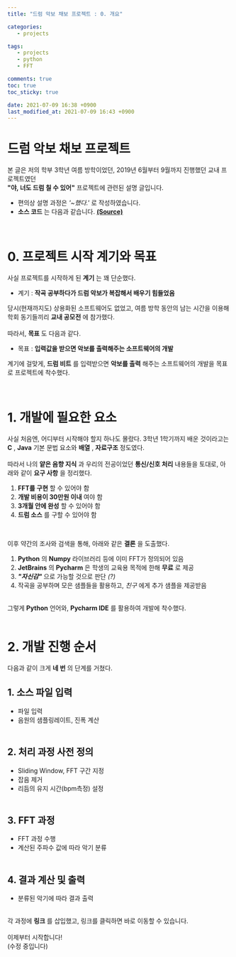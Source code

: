 ```yaml
---
title: "드럼 악보 채보 프로젝트 : 0. 개요"

categories:
   - projects

tags:
   - projects
   - python
   - FFT

comments: true
toc: true
toc_sticky: true

date: 2021-07-09 16:38 +0900
last_modified_at: 2021-07-09 16:43 +0900
---
```


# 드럼 악보 채보 프로젝트
본 글은 저의 학부 3학년 여름 방학이었던, 2019년 6월부터 9월까지 진행했던 교내 프로젝트였던<br/>
__"야, 너도 드럼 칠 수 있어"__ 프로젝트에 관련된 설명 글입니다.<br/>

* 편의상 설명 과정은 _'~했다.'_ 로 작성하였습니다.
* __소스 코드__ 는 다음과 같습니다. [__(Source)__](https://github.com/bye0nys/drum-final)

<br/>

# 0. 프로젝트 시작 계기와 목표
사실 프로젝트를 시작하게 된 __계기__ 는 꽤 단순했다.
* 계기 : __작곡 공부하다가 드럼 악보가 복잡해서 배우기 힘들었음__<br/>

당시(현재까지도) 상용화된 소프트웨어도 없었고, 여름 방학 동안의 남는 시간을 이용해 학회 동기들끼리 __교내 공모전__ 에 참가했다.<br/><br/>
따라서, __목표__ 도 다음과 같다.
* 목표 : __입력값을 받으면 악보를 출력해주는 소프트웨어의 개발__<br/>

계기에 걸맞게, __드럼 비트__ 를 입력받으면 __악보를 출력__ 해주는 소프트웨어의 개발을 목표로 프로젝트에 착수했다.

<br/>

# 1. 개발에 필요한 요소
사실 처음엔, 어디부터 시작해야 할지 하나도 몰랐다. 3학년 1학기까지 배운 것이라고는 __C__ , __Java__ 기본 문법 요소와 __배열__ , __자료구조__ 정도였다.<br/><br/>
따라서 나의 __얕은 음향 지식__ 과 우리의 전공이었던 __통신/신호 처리__ 내용들을 토대로, 아래와 같이 __요구 사항__ 을 정리했다.
1. __FFT를 구현__ 할 수 있어야 함
2. __개발 비용이 30만원 이내__ 여야 함
3. __3개월 안에 완성__ 할 수 있어야 함
4. __드럼 소스__ 를 구할 수 있어야 함

<br/>

이후 약간의 조사와 검색을 통해, 아래와 같은 __결론__ 을 도출했다.<br/>

1. __Python__ 의 __Numpy__ 라이브러리 등에 이미 FFT가 정의되어 있음
2. __JetBrains__ 의 __Pycharm__ 은 학생의 교육용 목적에 한해 __무료__ 로 제공
3. ___"자신감"___ 으로 가능할 것으로 판단 _(?)_
4. 작곡을 공부하며 모은 샘플들을 활용하고, _친구_ 에게 추가 샘플을 제공받음
<br/><br/>

그렇게 __Python__ 언어와, __Pycharm IDE__ 를 활용하여 개발에 착수했다.
<br/><br/>

# 2. 개발 진행 순서
다음과 같이 크게 __네 번__ 의 단계를 거쳤다.

## 1. 소스 파일 입력
   - 파일 입력
   - 음원의 샘플링레이트, 진폭 계산<br/><br/>

## 2. 처리 과정 사전 정의
   - Sliding Window, FFT 구간 지정
   - 잡음 제거
   - 리듬의 유지 시간(bpm측정) 설정<br/><br/>

## 3. FFT 과정
   - FFT 과정 수행
   - 계산된 주파수 값에 따라 악기 분류<br/><br/>

## 4. 결과 계산 및 출력
   - 분류된 악기에 따라 결과 출력<br/><br/>

각 과정에 __링크__ 를 삽입했고, 링크를 클릭하면 바로 이동할 수 있습니다.<br/><br/>
이제부터 시작합니다!
<br/>(수정 중입니다)